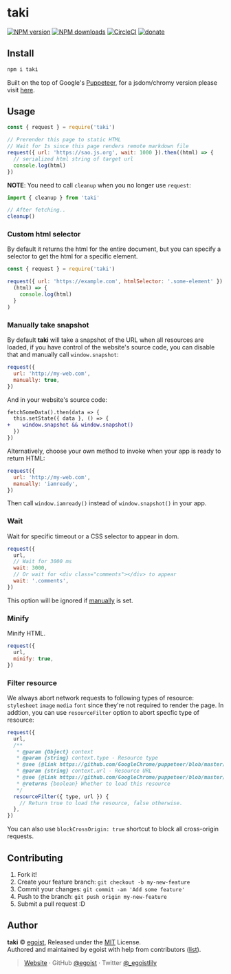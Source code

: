 # taki

[![NPM version](https://img.shields.io/npm/v/taki.svg?style=flat)](https://npmjs.com/package/taki) [![NPM downloads](https://img.shields.io/npm/dm/taki.svg?style=flat)](https://npmjs.com/package/taki) [![CircleCI](https://circleci.com/gh/egoist/taki/tree/master.svg?style=shield)](https://circleci.com/gh/egoist/taki/tree/master) [![donate](https://img.shields.io/badge/$-donate-ff69b4.svg?maxAge=2592000&style=flat)](https://github.com/egoist/donate)

## Install

```bash
npm i taki
```

Built on the top of Google's [Puppeteer](https://github.com/GoogleChrome/puppeteer), for a jsdom/chromy version please visit [here](https://github.com/egoist/taki/tree/jsdom-chromy).

## Usage

```js
const { request } = require('taki')

// Prerender this page to static HTML
// Wait for 1s since this page renders remote markdown file
request({ url: 'https://sao.js.org', wait: 1000 }).then((html) => {
  // serialized html string of target url
  console.log(html)
})
```

**NOTE**: You need to call `cleanup` when you no longer use `request`:

```js
import { cleanup } from 'taki'

// After fetching..
cleanup()
```

### Custom html selector

By default it returns the html for the entire document, but you can specify a selector to get the html for a specific element.

```js
const { request } = require('taki')

request({ url: 'https://example.com', htmlSelector: '.some-element' }).then(
  (html) => {
    console.log(html)
  }
)
```

### Manually take snapshot

By default **taki** will take a snapshot of the URL when all resources are loaded, if you have control of the website's source code, you can disable that and manually call `window.snapshot`:

```js
request({
  url: 'http://my-web.com',
  manually: true,
})
```

And in your website's source code:

```diff
fetchSomeData().then(data => {
  this.setState({ data }, () => {
+    window.snapshot && window.snapshot()
  })
})
```

Alternatively, choose your own method to invoke when your app is ready to return HTML:

```js
request({
  url: 'http://my-web.com',
  manually: 'iamready',
})
```

Then call `window.iamready()` instead of `window.snapshot()` in your app.

### Wait

Wait for specific timeout or a CSS selector to appear in dom.

```js
request({
  url,
  // Wait for 3000 ms
  wait: 3000,
  // Or wait for <div class="comments"></div> to appear
  wait: '.comments',
})
```

This option will be ignored if [manually](#manually-take-snapshot) is set.

### Minify

Minify HTML.

```js
request({
  url,
  minify: true,
})
```

### Filter resource

We always abort network requests to following types of resource: `stylesheet` `image` `media` `font` since they're not required to render the page. In addtion, you can use `resourceFilter` option to abort specfic type of resource:

```js
request({
  url,
  /**
   * @param {Object} context
   * @param {string} context.type - Resource type
   * @see {@link https://github.com/GoogleChrome/puppeteer/blob/master/docs/api.md#requestresourcetype}
   * @param {string} context.url - Resource URL
   * @see {@link https://github.com/GoogleChrome/puppeteer/blob/master/docs/api.md#requesturl}
   * @returns {boolean} Whether to load this resource
   */
  resourceFilter({ type, url }) {
    // Return true to load the resource, false otherwise.
  },
})
```

You can also use `blockCrossOrigin: true` shortcut to block all cross-origin requests.

## Contributing

1. Fork it!
2. Create your feature branch: `git checkout -b my-new-feature`
3. Commit your changes: `git commit -am 'Add some feature'`
4. Push to the branch: `git push origin my-new-feature`
5. Submit a pull request :D

## Author

**taki** © [egoist](https://github.com/egoist), Released under the [MIT](./LICENSE) License.<br>
Authored and maintained by egoist with help from contributors ([list](https://github.com/egoist/taki/contributors)).

> [Website](https://egoist.sh) · GitHub [@egoist](https://github.com/egoist) · Twitter [@\_egoistlily](https://twitter.com/_egoistlily)
